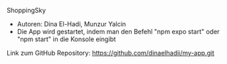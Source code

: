 ShoppingSky

- Autoren:  Dina El-Hadi, Munzur Yalcin
- Die App wird gestartet, indem man den Befehl "npm expo start" oder "npm start" in die Konsole eingibt


Link zum GitHub Repository: https://github.com/dinaelhadii/my-app.git
